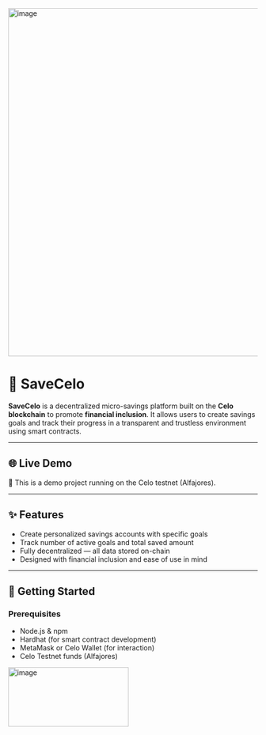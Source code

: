 <img width="1497" height="704" alt="image" src="https://github.com/user-attachments/assets/8d98f4ee-66a8-4f9d-9903-8f52f3bf3ba3" />


# 🏦 SaveCelo

**SaveCelo** is a decentralized micro-savings platform built on the **Celo blockchain** to promote **financial inclusion**. It allows users to create savings goals and track their progress in a transparent and trustless environment using smart contracts.

---

## 🌐 Live Demo

🧪 This is a demo project running on the Celo testnet (Alfajores).

---

## ✨ Features

- Create personalized savings accounts with specific goals
- Track number of active goals and total saved amount
- Fully decentralized — all data stored on-chain
- Designed with financial inclusion and ease of use in mind

---

## 🚀 Getting Started

### Prerequisites

- Node.js & npm
- Hardhat (for smart contract development)
- MetaMask or Celo Wallet (for interaction)
- Celo Testnet funds (Alfajores)

<img width="243" height="120" alt="image" src="https://github.com/user-attachments/assets/c4cfb085-d7c6-4692-9d38-a4d80111b915" />
